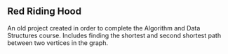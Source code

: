 ## Red Riding Hood

An old project created in order to complete the Algorithm and Data Structures course. Includes finding the shortest and second shortest path between two vertices in the graph.